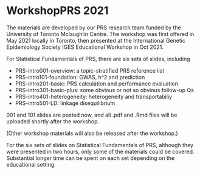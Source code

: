 # WorkshopPRS 2021

The materials are developed by our PRS research team funded by the University of Toronto Mclaughlin Centre. The workshop was first offered in May 2021 locally in Toronto, then presented at the International Genetic Epidemiology Society IGES Educational Workshop in Oct 2021.

For Statistical Fundamentals of PRS, there are six sets of slides, including 
- PRS-intro001-overview: a topic-stratified PRS reference list
- PRS-intro101-foundation: GWAS, h^2 and prediction
- PRS-intro201-basic: PRS calculation and performance evaluation
- PRS-intro301-basic-plus: some obvious or not so obvious follow-up Qs
- PRS-intro401-heterogeneity: heterogeneity and transportabiliy
- PRS-intro501-LD: linkage disequilibrium

001 and 101 slides are posted now, and all .pdf and .Rmd files will be uploaded shortly after the workshop. 

(Other workshop materials will also be released after the workshop.)

For the six sets of slides on Statistical Fundamentals of PRS, although they were presented in two hours, only some of the materials could be covered. Substantial longer time can be spent on each set depending on the educational setting.   


